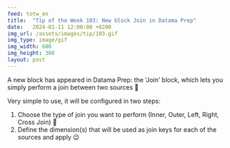 ```yaml
---
feed: totw_en
title:  "Tip of the Week 103: New block Join in Datama Prep"
date:   2024-01-11 12:00:00 +0200
img_url: /assets/images/tip/103.gif
img_type: image/gif
img_width: 600
img_height: 300
layout: post
---
```



A new block has appeared in Datama Prep: the 'Join' block, which lets you simply perform a join between two sources 🥳  

Very simple to use, it will be configured in two steps:
1. Choose the type of join you want to perform (Inner, Outer, Left, Right, Cross Join) 🔗
2. Define the dimension(s) that will be used as join keys for each of the sources and apply 😉
